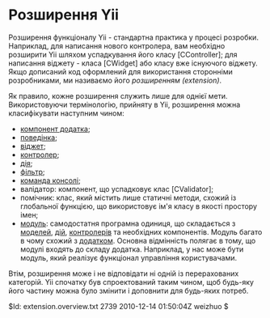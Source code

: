 Розширення Yii
==============

Розширення функціоналу Yii - стандартна практика у процесі розробки. Наприклад, для написання нового контролера, вам необхідно розширити Yii шляхом успадкування його класу [CController]; для написання віджету - класа [CWidget] або класу вже існуючого віджету. Якщо дописаний код оформлений для використання сторонніми розробниками, ми називаємо його *розширенням (extension)*.

Як правило, кожне розширення служить лише для однієї мети. Використовуючи термінологію, прийняту в Yii, розширення можна класифікувати наступним чином:

 * [компонент додатка](/doc/guide/basics.application#application-component);
 * [поведінка](/doc/guide/basics.component#component-behavior);
 * [віджет](/doc/guide/basics.view#widget);
 * [контролер](/doc/guide/basics.controller);
 * [дія](/doc/guide/basics.controller#action);
 * [фільтр](/doc/guide/basics.controller#filter);
 * [команда консолі](/doc/guide/topics.console);
 * валідатор: компонент, що успадковує клас [CValidator];
 * помічник: клас, який містить лише статичні методи, схожий із глобальної функцією, що використовує ім'я класу в якості простору імен;
 * [модуль](/doc/guide/basics.module): самодостатня програмна одиниця, що складається з [моделей](/doc/guide/basics.model), [дій](/doc/guide/basics.view), [контролерів](/doc/guide/basics.controller) та необхідних компонентів. Модуль багато в чому схожий з [додатком](/doc/guide/basics.application). Основна відмінність полягає в тому, що модулі входять до складу додатка. Наприклад, у нас може бути модуль, який реалізує функціонал управління користувачами.

Втім, розширення може і не відповідати ні одній із перерахованих категорій. Yii спочатку був спроектований таким чином, щоб будь-яку його частину можна було змінити і доповнити для будь-яких потреб.

<div class="revision">$Id: extension.overview.txt 2739 2010-12-14 01:50:04Z weizhuo $</div>